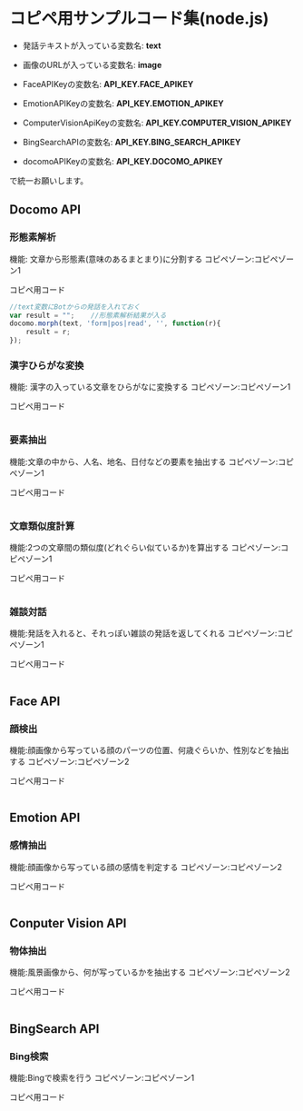 # コピペ用サンプルコード集(node.js)

- 発話テキストが入っている変数名: **text**
- 画像のURLが入っている変数名: **image**

- FaceAPIKeyの変数名: **API_KEY.FACE_APIKEY**
- EmotionAPIKeyの変数名: **API_KEY.EMOTION_APIKEY**
- ComputerVisionApiKeyの変数名: **API_KEY.COMPUTER_VISION_APIKEY**
- BingSearchAPIの変数名: **API_KEY.BING_SEARCH_APIKEY**
- docomoAPIKeyの変数名: **API_KEY.DOCOMO_APIKEY**

で統一お願いします。

## Docomo API

### 形態素解析

機能: 文章から形態素(意味のあるまとまり)に分割する
コピペゾーン:コピペゾーン1

コピペ用コード

```js
//text変数にBotからの発話を入れておく
var result = "";    //形態素解析結果が入る
docomo.morph(text, 'form|pos|read', '', function(r){
    result = r;
});
```

### 漢字ひらがな変換

機能: 漢字の入っている文章をひらがなに変換する
コピペゾーン:コピペゾーン1

コピペ用コード

```js

```

### 要素抽出

機能:文章の中から、人名、地名、日付などの要素を抽出する
コピペゾーン:コピペゾーン1

コピペ用コード

```js

```

### 文章類似度計算

機能:2つの文章間の類似度(どれぐらい似ているか)を算出する
コピペゾーン:コピペゾーン1

コピペ用コード

```js

```

### 雑談対話

機能:発話を入れると、それっぽい雑談の発話を返してくれる
コピペゾーン:コピペゾーン1

コピペ用コード

```js

```


## Face API

### 顔検出

機能:顔画像から写っている顔のパーツの位置、何歳ぐらいか、性別などを抽出する
コピペゾーン:コピペゾーン2


コピペ用コード

```js

```


## Emotion API

### 感情抽出

機能:顔画像から写っている顔の感情を判定する
コピペゾーン:コピペゾーン2

コピペ用コード

```js

```


## Conputer Vision API

### 物体抽出

機能:風景画像から、何が写っているかを抽出する
コピペゾーン:コピペゾーン2

コピペ用コード

```js

```

## BingSearch API

### Bing検索

機能:Bingで検索を行う
コピペゾーン:コピペゾーン1

コピペ用コード

```js

```